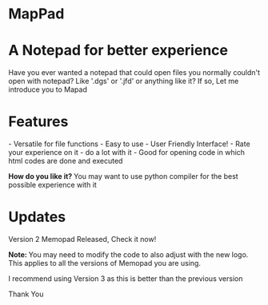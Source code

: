 # MapPad
# A Notepad for better experience
<p> Have you ever wanted a notepad that could open files you normally couldn't open with notepad? Like '.dgs' or '.jfd' or anything like it? If so, Let me introduce you to Mapad</p>
<h1> Features </h1>
- Versatile for file functions
- Easy to use
- User Friendly Interface!
- Rate your experience on it
- do a lot with it
- Good for opening code in which html codes are done and executed


<p> <b> How do you like it? </b>  You may want to use python compiler for the best possible experience with it </p>

# Updates
<p> Version 2 Memopad Released, Check it now! </p>
<p> <b> Note: </b> You may need to modify the code to also adjust with the new logo. This applies to all the versions of Memopad you are using. </p>
<p> I recommend using Version 3 as this is better than the previous version </p>
<p> Thank You </p>
